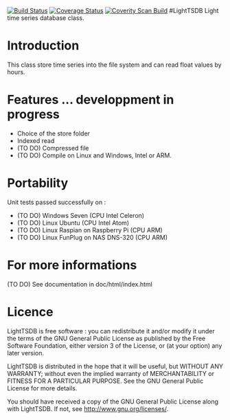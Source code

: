 [![Build Status](https://travis-ci.org/FragJage/LightTSDB.svg?branch=master)](https://travis-ci.org/FragJage/LightTSDB)
[![Coverage Status](https://coveralls.io/repos/github/FragJage/LightTSDB/badge.svg?branch=master&bust=0)](https://coveralls.io/github/FragJage/LightTSDB?branch=master)
[![Coverity Scan Build](https://scan.coverity.com/projects/13257/badge.svg)](https://scan.coverity.com/projects/13257)
#LightTSDB
Light time series database class.

Introduction
============
This class store time series into the file system and can read float values by hours.

Features  ... developpment in progress
========
 - Choice of the store folder
 - Indexed read
 - (TO DO) Compressed file
 - (TO DO) Compile on Linux and Windows, Intel or ARM.

Portability
===========
Unit tests passed successfully on :
 - (TO DO) Windows Seven (CPU Intel Celeron)
 - (TO DO) Linux Ubuntu (CPU Intel Atom)
 - (TO DO) Linux Raspian on Raspberry Pi (CPU ARM)
 - (TO DO) Linux FunPlug on NAS DNS-320 (CPU ARM)

For more informations
=====================
(TO DO) See documentation in doc/html/index.html

Licence
=======
LightTSDB is free software : you can redistribute it and/or modify it under the terms of the GNU General Public License as published by the Free Software Foundation, either version 3 of the License, or (at your option) any later version.

LightTSDB is distributed in the hope that it will be useful, but WITHOUT ANY WARRANTY; without even the implied warranty of MERCHANTABILITY or FITNESS FOR A PARTICULAR PURPOSE. See the GNU General Public License for more details.

You should have received a copy of the GNU General Public License along with LightTSDB. If not, see http://www.gnu.org/licenses/.
